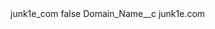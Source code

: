 <?xml version="1.0" encoding="UTF-8"?>
<CustomMetadata xmlns="http://soap.sforce.com/2006/04/metadata" xmlns:xsi="http://www.w3.org/2001/XMLSchema-instance" xmlns:xsd="http://www.w3.org/2001/XMLSchema">
    <label>junk1e_com</label>
    <protected>false</protected>
    <values>
        <field>Domain_Name__c</field>
        <value xsi:type="xsd:string">junk1e.com</value>
    </values>
</CustomMetadata>
